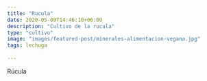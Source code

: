 ```yaml
---
title: "Rucula"
date: 2020-05-09T14:46:10+06:00
description: "Cultivo de la rucula"
type: "cultivo"
image: "images/featured-post/minerales-alimentacion-vegana.jpg"
tags: lechuga
  
---
```

Rúcula